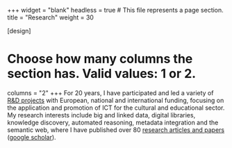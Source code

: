 +++
widget = "blank"
headless = true  # This file represents a page section.
title = "Research"
weight = 30

[design]
  # Choose how many columns the section has. Valid values: 1 or 2.
  columns = "2"
+++
For 20 years, I have participated and led a variety of [R&D projects](projects/index.html) with European, national and international funding, focusing on the application and promotion of ICT for the cultural and educational sector. My research interests include big and linked data, digital libraries, knowledge discovery, automated reasoning, metadata integration and the semantic web, where I have published over 80 [research articles and papers](publications/index.html) ([google scholar](https://scholar.google.gr/citations?user=m4iVA70AAAAJ&hl=el&oi=ao)).
